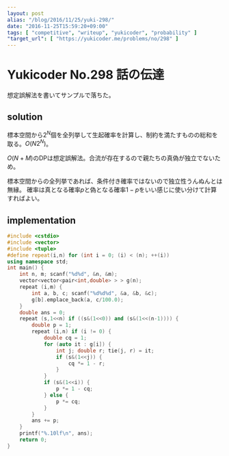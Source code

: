 ```yaml
---
layout: post
alias: "/blog/2016/11/25/yuki-298/"
date: "2016-11-25T15:59:20+09:00"
tags: [ "competitive", "writeup", "yukicoder", "probability" ]
"target_url": [ "https://yukicoder.me/problems/no/298" ]
---
```


# Yukicoder No.298 話の伝達

想定誤解法を書いてサンプルで落ちた。

## solution

標本空間から$2^N$個を全列挙して生起確率を計算し、制約を満たすものの総和を取る。$O(N 2^N)$。

$O(N + M)$のDPは想定誤解法。合流が存在するので親たちの真偽が独立でないため。

標本空間からの全列挙であれば、条件付き確率ではないので独立性うんぬんとは無縁。
確率は真となる確率$p$と偽となる確率$1-p$をいい感じに使い分けて計算すればよい。

## implementation

``` c++
#include <cstdio>
#include <vector>
#include <tuple>
#define repeat(i,n) for (int i = 0; (i) < (n); ++(i))
using namespace std;
int main() {
    int n, m; scanf("%d%d", &n, &m);
    vector<vector<pair<int,double> > > g(n);
    repeat (i,m) {
        int a, b, c; scanf("%d%d%d", &a, &b, &c);
        g[b].emplace_back(a, c/100.0);
    }
    double ans = 0;
    repeat (s,1<<n) if ((s&(1<<0)) and (s&(1<<(n-1)))) {
        double p = 1;
        repeat (i,n) if (i != 0) {
            double cq = 1;
            for (auto it : g[i]) {
                int j; double r; tie(j, r) = it;
                if (s&(1<<j)) {
                    cq *= 1 - r;
                }
            }
            if (s&(1<<i)) {
                p *= 1 - cq;
            } else {
                p *= cq;
            }
        }
        ans += p;
    }
    printf("%.10lf\n", ans);
    return 0;
}
```
